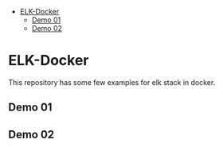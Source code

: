 - [ELK-Docker](#elk-docker)
  - [Demo 01](#demo-01)
  - [Demo 02](#demo-02)

# ELK-Docker
This repository has some few examples for elk stack in docker.

## Demo 01
  
## Demo 02
